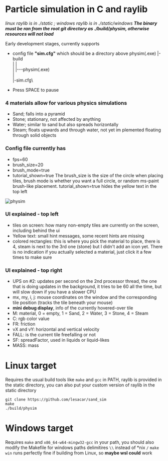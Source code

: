 # Particle simulation in C and raylib
*linux raylib is in ./static ; windows raylib is in ./static/windows*
***The binary must be ran from the root git directory as ./build/physim, otherwise resources will not load***

Early development stages, currently supports 
- config file **"sim.cfg"** which should be a directory above physim(.exe)
 |-build\
 |    |\
 |    |---physim(.exe)\
 |\
 |-sim.cfg\

- Press SPACE to pause
### 4 materials allow for various physics simulations
- Sand; falls into a pyramid
- Stone; stationary, not affected by anything
- Water; similar to sand but also spreads horizontally
- Steam; floats upwards and through water, not yet im
plemented floating through solid objects 

### Config file currently has 
- fps=60
- brush_size=20
- brush_mode=true
- tutorial_shown=true
The brush_size is the size of the circle when placing tiles, brush mode is whether you want a full circle, or random ms-paint brush-like placement. tutorial_shown=true hides the yellow text in the top left

![physim](https://github.com/lesacar/sand_sim/assets/69954403/51cfbcb8-542a-4df6-81f0-1e4b2af80afe)

### UI explained - top left
- tiles on screen: how many non-empty tiles are currently on the screen, including behind the ui 
- Yellow text: small hint messages, some recent hints are missing 
- colored rectangles: this is where you pick the material to place, there is 4, steam is next to the 3rd one (stone) but I didn't add an icon yet. There is no indication if you actually selected a material, just click it a few times to make sure
### UI explained - top right 
- UPS on #2: updates per second on the 2nd processor thread, the one that is doing updates in the background, it tries to be 60 all the time, but will slow down if you have a slower CPU 
- mx, my, i, j: mouse coordinates on the window and the corresponding tile position (tracks the tile beneath your mouse) 
- **mini debug display**, info of the currently hovered-over tile 
- M: material, 0 = empty, 1 = Sand, 2 = Water, 3 = Stone, 4 = Steam 
- C: rgb color value 
- FR: friction
- vX and vY: horizontal and vertical velocity 
- FALL: is the current tile freefalling or not 
- SF: spreadFactor, used in liquids or liquid-likes
- MASS: mass


# Linux target
Requires the usual build tools like ```make``` and ```gcc``` in PATH, raylib is provided in the static directory, you can also put your custom version of raylib in the static directory
```
git clone https://github.com/lesacar/sand_sim
make
./build/physim
```

# Windows target
Requires ```make``` and ```x86_64-w64-mingw32-gcc``` in your path, you should also modify the Makefile for windows paths delimitires ```\\``` instead of *nix ```/```
```make win``` runs perfectly fine if building from Linux, so **maybe wsl could** work 


